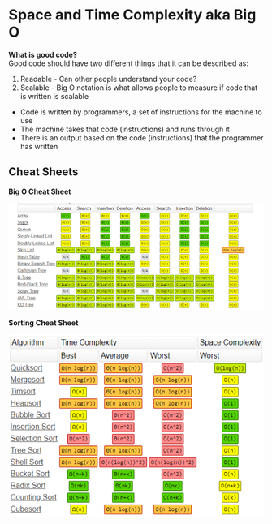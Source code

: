 # Space and Time Complexity aka Big O

**What is good code?**  
Good code should have two different things that it can be described as:  

1. Readable - Can other people understand your code?
1. Scalable - Big O notation is what allows people to measure if code that is written is scalable

- Code is written by programmers, a set of instructions for the machine to use
- The machine takes that code (instructions) and runs through it
- There is an output based on the code (instructions) that the programmer has written

## Cheat Sheets

**Big O Cheat Sheet**

![Big-O Cheat Sheet](./assets/big0cheatsheet.webp)

**Sorting Cheat Sheet**

![Sorting Cheat Sheet](./assets/arraysorting.png)